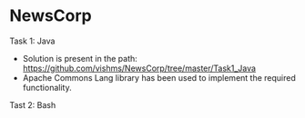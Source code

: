 # NewsCorp

Task 1: Java
* Solution is present in the path: https://github.com/vishms/NewsCorp/tree/master/Task1_Java
* Apache Commons Lang library has been used to implement the required functionality.

Tast 2: Bash
